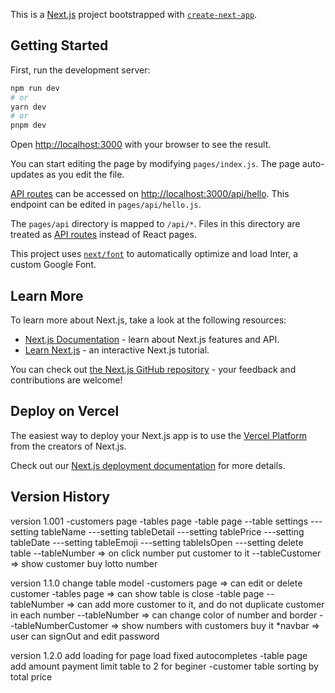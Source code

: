 This is a [Next.js](https://nextjs.org/) project bootstrapped with [`create-next-app`](https://github.com/vercel/next.js/tree/canary/packages/create-next-app).

## Getting Started

First, run the development server:

```bash
npm run dev
# or
yarn dev
# or
pnpm dev
```

Open [http://localhost:3000](http://localhost:3000) with your browser to see the result.

You can start editing the page by modifying `pages/index.js`. The page auto-updates as you edit the file.

[API routes](https://nextjs.org/docs/api-routes/introduction) can be accessed on [http://localhost:3000/api/hello](http://localhost:3000/api/hello). This endpoint can be edited in `pages/api/hello.js`.

The `pages/api` directory is mapped to `/api/*`. Files in this directory are treated as [API routes](https://nextjs.org/docs/api-routes/introduction) instead of React pages.

This project uses [`next/font`](https://nextjs.org/docs/basic-features/font-optimization) to automatically optimize and load Inter, a custom Google Font.

## Learn More

To learn more about Next.js, take a look at the following resources:

- [Next.js Documentation](https://nextjs.org/docs) - learn about Next.js features and API.
- [Learn Next.js](https://nextjs.org/learn) - an interactive Next.js tutorial.

You can check out [the Next.js GitHub repository](https://github.com/vercel/next.js/) - your feedback and contributions are welcome!

## Deploy on Vercel

The easiest way to deploy your Next.js app is to use the [Vercel Platform](https://vercel.com/new?utm_medium=default-template&filter=next.js&utm_source=create-next-app&utm_campaign=create-next-app-readme) from the creators of Next.js.

Check out our [Next.js deployment documentation](https://nextjs.org/docs/deployment) for more details.

## Version History
version 1.001
-customers page
-tables page
-table page
--table settings
---setting tableName
---setting tableDetail
---setting tablePrice
---setting tableDate
---setting tableEmoji
---setting tableIsOpen
---setting delete table
--tableNumber => on click number put customer to it
--tableCustomer => show customer buy lotto number

version 1.1.0
change table model 
-customers page => can edit or delete customer
-tables page => can show table is close
-table page
--tableNumber => can add more customer to it, and do not duplicate customer in each number
--tableNumber => can change color of number and border
--tableNumberCustomer => show numbers with customers buy it
*navbar => user can signOut and edit password

version 1.2.0
add loading for page load
fixed autocompletes
-table page add amount payment
limit table to 2 for beginer
-customer table sorting by total price